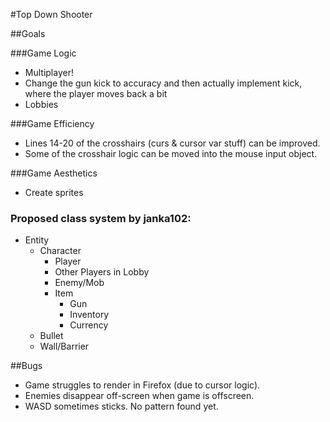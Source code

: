 #Top Down Shooter

##Goals

###Game Logic
- Multiplayer!
- Change the gun kick to accuracy and then actually implement kick, where the player moves back a bit
- Lobbies

###Game Efficiency
- Lines 14-20 of the crosshairs (curs & cursor var stuff) can be improved.
- Some of the crosshair logic can be moved into the mouse input object.

###Game Aesthetics
- Create sprites

### Proposed class system by janka102:
 - Entity
    - Character
        - Player
        - Other Players in Lobby
        - Enemy/Mob
	    - Item
	        - Gun
	        - Inventory
	        - Currency
    - Bullet
    - Wall/Barrier

##Bugs
- Game struggles to render in Firefox (due to cursor logic).
- Enemies disappear off-screen when game is offscreen.
- WASD sometimes sticks. No pattern found yet.